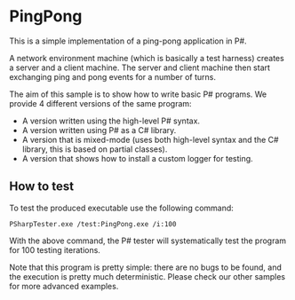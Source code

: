 PingPong
========
This is a simple implementation of a ping-pong application in P#.

A network environment machine (which is basically a test harness) creates a server and a client machine. The server and client machine then start exchanging ping and pong events for a number of turns.

The aim of this sample is to show how to write basic P# programs. We provide 4 different versions of the same program:
- A version written using the high-level P# syntax.
- A version written using P# as a C# library.
- A version that is mixed-mode (uses both high-level syntax and the C# library, this is based on partial classes).
- A version that shows how to install a custom logger for testing.

## How to test

To test the produced executable use the following command:
```
PSharpTester.exe /test:PingPong.exe /i:100
```
With the above command, the P# tester will systematically test the program for 100 testing iterations.

Note that this program is pretty simple: there are no bugs to be found, and the execution is pretty much deterministic. Please check our other samples for more advanced examples.